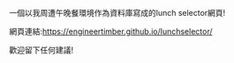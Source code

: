 一個以我周遭午晚餐環境作為資料庫寫成的lunch selector網頁!

網頁連結:https://engineertimber.github.io/lunchselector/

歡迎留下任何建議!
